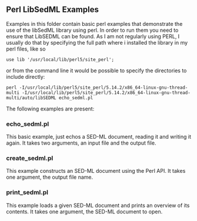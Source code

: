 ## Perl LibSedML Examples

Examples in this folder contain basic perl examples that demonstrate the use of the libSedML library using perl. In order to run them you need to ensure that LibSEDML can be found. As I am not regularly using PERL, I usually do that by specifying the full path where i installed the library in my perl files, like so

	use lib '/usr/local/lib/perl5/site_perl';

or from the command line it would be possible to specify the directories to include directly: 

	perl -I/usr/local/lib/perl5/site_perl/5.14.2/x86_64-linux-gnu-thread-multi -I/usr/local/lib/perl5/site_perl/5.14.2/x86_64-linux-gnu-thread-multi/auto/libSEDML echo_sedml.pl 

The following examples are present: 

### echo_sedml.pl
This basic example, just echos a SED-ML document, reading it and writing it again. It takes two arguments, an input file and the output file. 

### create_sedml.pl
This example constructs an SED-ML document using the Perl API. It takes one argument, the output file name.

### print_sedml.pl
This example loads a given SED-ML document and prints an overview of its contents. It takes one argument, the SED-ML document to open. 
